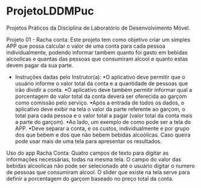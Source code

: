 # ProjetoLDDMPuc
Projetos Práticos da Disciplina de Laboratório de Desenvolvimento Móvel.

Projeto 01 - Racha conta:
Este projeto tem como objetivo criar um simples APP que possa calcular o valor de uma conta para cada pessoa individualmente, podendo informar tambem quanto foi gasto em bebidas alcoolicas
e quantas das pessoas que consumiram alcool e quanto estas devem pagar da sua parte. 

- Instruções dadas pelo Instrutor(a):
•O aplicativo deve permitir que o usuário informe o valor total da conta e a quantidade de pessoas que irão dividir a conta. 
•O aplicativo deve também permitir informar qual a porcentagem do valor total da conta deverá ser oferecida ao garçom como comissão pelo serviço. 
•Após a entrada de todos os dados, o aplicativo deve exibir na tela o valor da parte referente ao garçom, o total para cada pessoa e o valor total a pagar (valor total da conta mais a parte do garçom).
•Ao lado, um exemplo de como pode ser a tela do APP.
•Deve separar a conta, e os custos, individualmente e por grupo dos que bebem e dos que não bebem bebidas alcoólicas. Caso queira pode usar mais de uma tela para apresentar os resultados.

Uso do app Racha Conta:
Quatro campos de texto para digitar as informações necessárias, todas na mesma tela.
O campo do valor das bebidas alcoolicas não pode ser selecionado até o usuário digitar o numero de pessoas que consumiram alcool.
O slider que existe na tela serve para definir a porcentagem do garçom baseado no preço total da conta.
